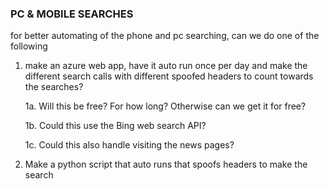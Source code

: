 ### PC & MOBILE SEARCHES
for better automating of the phone and pc searching, can we do one of the following
1. make an azure web app, have it auto run once per day and make the different search calls with different spoofed headers to count towards the searches?
     
    1a. Will this be free? For how long? Otherwise can we get it for free?

    1b. Could this use the Bing web search API?

    1c. Could this also handle visiting the news pages?
 
 2. Make a python script that auto runs that spoofs headers to make the search
